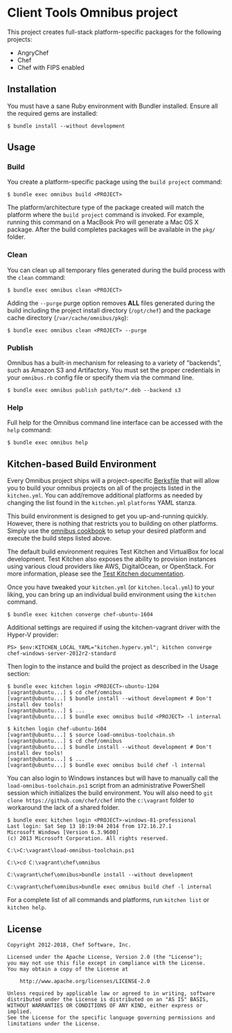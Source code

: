 # Client Tools Omnibus project

This project creates full-stack platform-specific packages for the following projects:

- AngryChef
- Chef
- Chef with FIPS enabled

## Installation

You must have a sane Ruby environment with Bundler installed. Ensure all the required gems are installed:

```shell
$ bundle install --without development
```

## Usage

### Build

You create a platform-specific package using the `build project` command:

```shell
$ bundle exec omnibus build <PROJECT>
```

The platform/architecture type of the package created will match the platform where the `build project` command is invoked. For example, running this command on a MacBook Pro will generate a Mac OS X package. After the build completes packages will be available in the `pkg/` folder.

### Clean

You can clean up all temporary files generated during the build process with the `clean` command:

```shell
$ bundle exec omnibus clean <PROJECT>
```

Adding the `--purge` purge option removes **ALL** files generated during the build including the project install directory (`/opt/chef`) and the package cache directory (`/var/cache/omnibus/pkg`):

```shell
$ bundle exec omnibus clean <PROJECT> --purge
```

### Publish

Omnibus has a built-in mechanism for releasing to a variety of "backends", such as Amazon S3 and Artifactory. You must set the proper credentials in your `omnibus.rb` config file or specify them via the command line.

```shell
$ bundle exec omnibus publish path/to/*.deb --backend s3
```

### Help

Full help for the Omnibus command line interface can be accessed with the `help` command:

```shell
$ bundle exec omnibus help
```

## Kitchen-based Build Environment

Every Omnibus project ships will a project-specific [Berksfile](https://docs.chef.io/berkshelf/) that will allow you to build your omnibus projects on all of the projects listed in the `kitchen.yml`. You can add/remove additional platforms as needed by changing the list found in the `kitchen.yml` `platforms` YAML stanza.

This build environment is designed to get you up-and-running quickly. However, there is nothing that restricts you to building on other platforms. Simply use the [omnibus cookbook](https://github.com/chef-cookbooks/omnibus) to setup your desired platform and execute the build steps listed above.

The default build environment requires Test Kitchen and VirtualBox for local development. Test Kitchen also exposes the ability to provision instances using various cloud providers like AWS, DigitalOcean, or OpenStack. For more information, please see the [Test Kitchen documentation](http://kitchen.ci).

Once you have tweaked your `kitchen.yml` (or `kitchen.local.yml`) to your liking, you can bring up an individual build environment using the `kitchen` command.

```shell
$ bundle exec kitchen converge chef-ubuntu-1604
```

Additional settings are required if using the kitchen-vagrant driver with the Hyper-V provider:

```
PS> $env:KITCHEN_LOCAL_YAML="kitchen.hyperv.yml"; kitchen converge chef-windows-server-2012r2-standard
```

Then login to the instance and build the project as described in the Usage section:

```shell
$ bundle exec kitchen login <PROJECT>-ubuntu-1204
[vagrant@ubuntu...] $ cd chef/omnibus
[vagrant@ubuntu...] $ bundle install --without development # Don't install dev tools!
[vagrant@ubuntu...] $ ...
[vagrant@ubuntu...] $ bundle exec omnibus build <PROJECT> -l internal
```

```shell
$ kitchen login chef-ubuntu-1604
[vagrant@ubuntu...] $ source load-omnibus-toolchain.sh
[vagrant@ubuntu...] $ cd chef/omnibus
[vagrant@ubuntu...] $ bundle install --without development # Don't install dev tools!
[vagrant@ubuntu...] $ ...
[vagrant@ubuntu...] $ bundle exec omnibus build chef -l internal
```

You can also login to Windows instances but will have to manually call the `load-omnibus-toolchain.ps1` script from an administrative PowerShell session which initializes the build environment. You will also need to `git clone https://github.com/chef/chef` into the `c:\vagrant` folder to workaround the lack of a shared folder.

```shell
$ bundle exec kitchen login <PROJECT>-windows-81-professional
Last login: Sat Sep 13 10:19:04 2014 from 172.16.27.1
Microsoft Windows [Version 6.3.9600]
(c) 2013 Microsoft Corporation. All rights reserved.

C:\>C:\vagrant\load-omnibus-toolchain.ps1

C:\>cd C:\vagrant\chef\omnibus

C:\vagrant\chef\omnibus>bundle install --without development

C:\vagrant\chef\omnibus>bundle exec omnibus build chef -l internal
```

For a complete list of all commands and platforms, run `kitchen list` or `kitchen help`.

## License

```text
Copyright 2012-2018, Chef Software, Inc.

Licensed under the Apache License, Version 2.0 (the "License");
you may not use this file except in compliance with the License.
You may obtain a copy of the License at

    http://www.apache.org/licenses/LICENSE-2.0

Unless required by applicable law or agreed to in writing, software
distributed under the License is distributed on an "AS IS" BASIS,
WITHOUT WARRANTIES OR CONDITIONS OF ANY KIND, either express or implied.
See the License for the specific language governing permissions and
limitations under the License.
```
